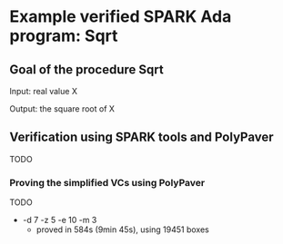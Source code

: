 # Example verified SPARK Ada program: Sqrt

## Goal of the procedure Sqrt

Input: real value X

Output: the square root of X

## Verification using SPARK tools and PolyPaver

TODO


### Proving the simplified VCs using PolyPaver

TODO

* -d 7 -z 5 -e 10 -m 3
    * proved in 584s (9min 45s), using 19451 boxes


